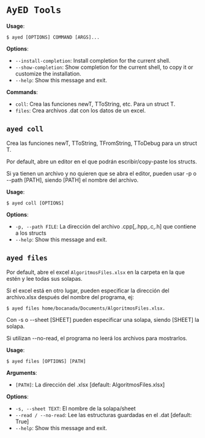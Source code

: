 # `AyED Tools`

**Usage**:

```console
$ ayed [OPTIONS] COMMAND [ARGS]...
```

**Options**:

* `--install-completion`: Install completion for the current shell.
* `--show-completion`: Show completion for the current shell, to copy it or customize the installation.
* `--help`: Show this message and exit.

**Commands**:

* `coll`: Crea las funciones newT, TToString, etc. Para un struct T.
* `files`: Crea archivos .dat con los datos de un excel.

## `ayed coll`

Crea las funciones newT, TToString, TFromString, TToDebug para un struct T.

Por default, abre un editor en el que podrán escribir/copy-paste los structs.

Si ya tienen un archivo y no quieren que se abra el editor, pueden usar
-p o --path [PATH], siendo [PATH] el nombre del archivo.

**Usage**:

```console
$ ayed coll [OPTIONS]
```

**Options**:

* `-p, --path FILE`: La dirección del archivo .cpp[,.hpp,.c,.h] que contiene a los structs
* `--help`: Show this message and exit.

## `ayed files`

Por default, abre el excel `AlgoritmosFiles.xlsx` en la carpeta en la que
estén y lee todas sus solapas.

Si el excel está en otro lugar, pueden especificar la dirección del archivo.xlsx
después del nombre del programa,
ej: 
```console
$ ayed files home/bocanada/Documents/AlgoritmosFiles.xlsx.
```
Con -s o --sheet [SHEET] pueden especificar una solapa, siendo [SHEET] la solapa.

Si utilizan --no-read, el programa no leerá los archivos para mostrarlos.

**Usage**:

```console
$ ayed files [OPTIONS] [PATH]
```

**Arguments**:

* `[PATH]`: La dirección del .xlsx  [default: AlgoritmosFiles.xlsx]

**Options**:

* `-s, --sheet TEXT`: El nombre de la solapa/sheet
* `--read / --no-read`: Lee las estructuras guardadas en el .dat  [default: True]
* `--help`: Show this message and exit.
